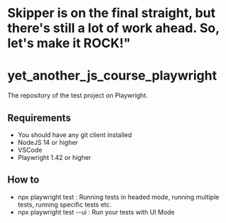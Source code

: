 # Skipper is on the final straight, but there's still a lot of work ahead. So, let's make it ROCK!"

# yet_another_js_course_playwright
The repository of the test project on Playwright.

## Requirements

* You should have any git client installed
* NodeJS 14 or higher
* VSCode
* Playwright 1.42 or higher

## How to 
- npx playwright test : Running tests in headed mode, running multiple tests, running specific tests etc.
- npx playwright test --ui : Run your tests with UI Mode

